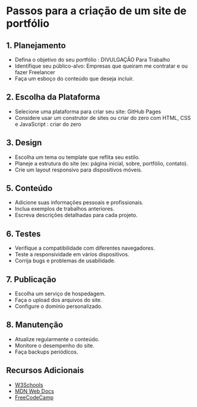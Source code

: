 # Passos para a criação de um site de portfólio

## 1. Planejamento
- Defina o objetivo do seu portfólio : DIVULGAÇÂO Para Trabalho
- Identifique seu público-alvo: Empresas que queiram me contratar e ou fazer Freelancer
- Faça um esboço do conteúdo que deseja incluir.

## 2. Escolha da Plataforma
- Selecione uma plataforma para criar seu site: GitHub Pages
- Considere usar um construtor de sites ou criar do zero com HTML, CSS e JavaScript : criar do zero

## 3. Design
- Escolha um tema ou template que reflita seu estilo.
- Planeje a estrutura do site (ex: página inicial, sobre, portfólio, contato).
- Crie um layout responsivo para dispositivos móveis.

## 5. Conteúdo
- Adicione suas informações pessoais e profissionais.
- Inclua exemplos de trabalhos anteriores.
- Escreva descrições detalhadas para cada projeto.

## 6. Testes
- Verifique a compatibilidade com diferentes navegadores.
- Teste a responsividade em vários dispositivos.
- Corrija bugs e problemas de usabilidade.

## 7. Publicação
- Escolha um serviço de hospedagem.
- Faça o upload dos arquivos do site.
- Configure o domínio personalizado.

## 8. Manutenção
- Atualize regularmente o conteúdo.
- Monitore o desempenho do site.
- Faça backups periódicos.

## Recursos Adicionais
- [W3Schools](https://www.w3schools.com/)
- [MDN Web Docs](https://developer.mozilla.org/)
- [FreeCodeCamp](https://www.freecodecamp.org/)
